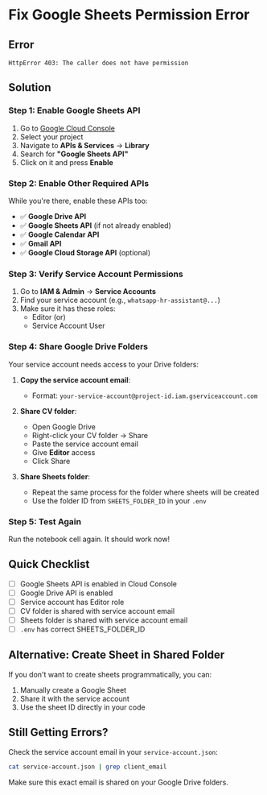 # Fix Google Sheets Permission Error

## Error
```
HttpError 403: The caller does not have permission
```

## Solution

### Step 1: Enable Google Sheets API

1. Go to [Google Cloud Console](https://console.cloud.google.com/)
2. Select your project
3. Navigate to **APIs & Services** → **Library**
4. Search for **"Google Sheets API"**
5. Click on it and press **Enable**

### Step 2: Enable Other Required APIs

While you're there, enable these APIs too:

- ✅ **Google Drive API**
- ✅ **Google Sheets API** (if not already enabled)
- ✅ **Google Calendar API**
- ✅ **Gmail API**
- ✅ **Google Cloud Storage API** (optional)

### Step 3: Verify Service Account Permissions

1. Go to **IAM & Admin** → **Service Accounts**
2. Find your service account (e.g., `whatsapp-hr-assistant@...`)
3. Make sure it has these roles:
   - Editor (or)
   - Service Account User

### Step 4: Share Google Drive Folders

Your service account needs access to your Drive folders:

1. **Copy the service account email**:
   - Format: `your-service-account@project-id.iam.gserviceaccount.com`

2. **Share CV folder**:
   - Open Google Drive
   - Right-click your CV folder → Share
   - Paste the service account email
   - Give **Editor** access
   - Click Share

3. **Share Sheets folder**:
   - Repeat the same process for the folder where sheets will be created
   - Use the folder ID from `SHEETS_FOLDER_ID` in your `.env`

### Step 5: Test Again

Run the notebook cell again. It should work now!

## Quick Checklist

- [ ] Google Sheets API is enabled in Cloud Console
- [ ] Google Drive API is enabled
- [ ] Service account has Editor role
- [ ] CV folder is shared with service account email
- [ ] Sheets folder is shared with service account email
- [ ] `.env` has correct SHEETS_FOLDER_ID

## Alternative: Create Sheet in Shared Folder

If you don't want to create sheets programmatically, you can:

1. Manually create a Google Sheet
2. Share it with the service account
3. Use the sheet ID directly in your code

## Still Getting Errors?

Check the service account email in your `service-account.json`:

```bash
cat service-account.json | grep client_email
```

Make sure this exact email is shared on your Google Drive folders.
